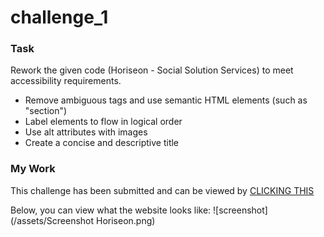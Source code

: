 # challenge_1

### Task 
Rework the given code (Horiseon - Social Solution Services) to meet accessibility requirements.
  * Remove ambiguous tags and use semantic HTML elements (such as "section")
  * Label elements to flow in logical order
  * Use alt attributes with images
  * Create a concise and descriptive title
  
### My Work
This challenge has been submitted and can be viewed by [CLICKING THIS](https://bigcat86.github.io/challenge_1)
  
Below, you can view what the website looks like:
![screenshot](/assets/Screenshot Horiseon.png)

